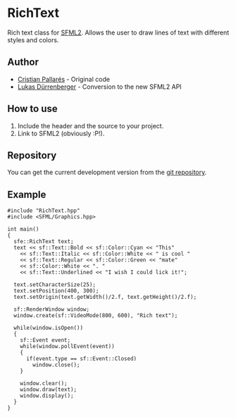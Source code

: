 ﻿RichText
========

Rich text class for [SFML2](https://github.com/LaurentGomila/SFML/). Allows the
user to draw lines of text with different styles and colors.

Author
------

* [Cristian Pallarés](https://github.com/Skyrpex) - Original code
* [Lukas Dürrenberger](https://github.com/eXpl0it3r/) - Conversion to the new SFML2 API

How to use
----------

1. Include the header and the source to your project.
2. Link to SFML2 (obviously :P!).

Repository
----------

You can get the current development version from the [git repository](https://github.com/Skyrpex/RichText).

Example
-------

    #include "RichText.hpp"
    #include <SFML/Graphics.hpp>
     
    int main()
    {
      sfe::RichText text;
      text << sf::Text::Bold << sf::Color::Cyan << "This"
        << sf::Text::Italic << sf::Color::White << " is cool "
        << sf::Text::Regular << sf::Color::Green << "mate"
        << sf::Color::White << ". "
        << sf::Text::Underlined << "I wish I could lick it!";
     
      text.setCharacterSize(25);
      text.setPosition(400, 300);
      text.setOrigin(text.getWidth()/2.f, text.getHeight()/2.f);
     
      sf::RenderWindow window;
      window.create(sf::VideoMode(800, 600), "Rich text");
     
      while(window.isOpen())
      {
        sf::Event event;
        while(window.pollEvent(event))
        {
          if(event.type == sf::Event::Closed)
            window.close();
        }
     
        window.clear();
        window.draw(text);
        window.display();
      }
    }